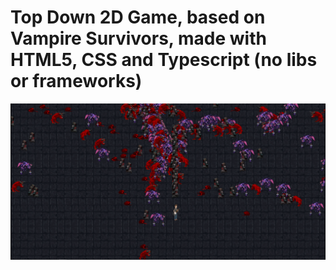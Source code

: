 # Top Down 2D Game, based on Vampire Survivors, made with HTML5, CSS and Typescript (no libs or frameworks)

<p align="center">
  <img src="https://raw.githubusercontent.com/jhonatan98rios/top-down-survivors/main/demo.png" width="1024"/>
</p>